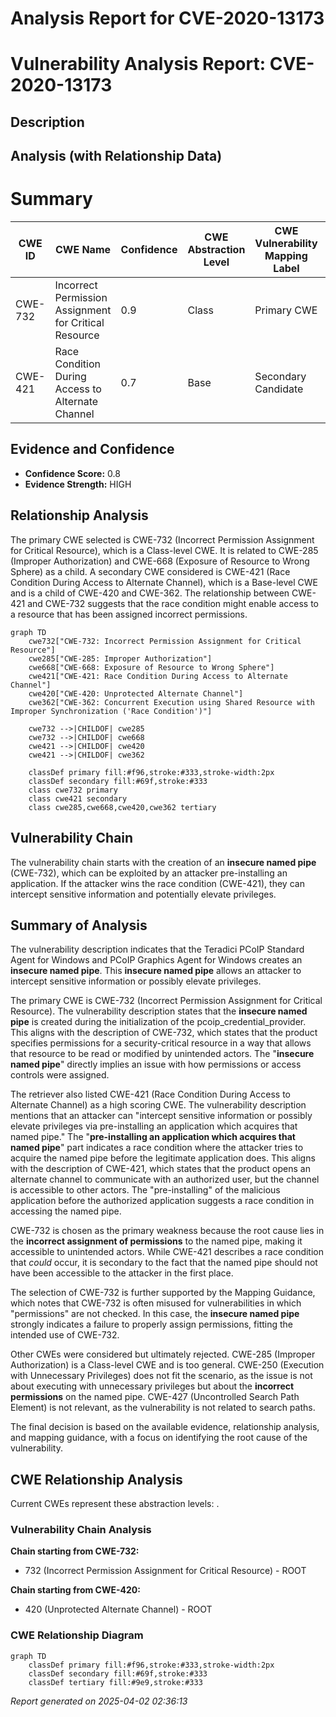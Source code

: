 # Analysis Report for CVE-2020-13173

# Vulnerability Analysis Report: CVE-2020-13173

## Description



## Analysis (with Relationship Data)

# Summary
| CWE ID | CWE Name | Confidence | CWE Abstraction Level | CWE Vulnerability Mapping Label | CWE-Vulnerability Mapping Notes |
|---|---|---|---|---|---|
| CWE-732 | Incorrect Permission Assignment for Critical Resource | 0.9 | Class | Primary CWE | Allowed-with-Review |
| CWE-421 | Race Condition During Access to Alternate Channel | 0.7 | Base | Secondary Candidate | Allowed |

## Evidence and Confidence

*   **Confidence Score:** 0.8
*   **Evidence Strength:** HIGH

## Relationship Analysis
The primary CWE selected is CWE-732 (Incorrect Permission Assignment for Critical Resource), which is a Class-level CWE. It is related to CWE-285 (Improper Authorization) and CWE-668 (Exposure of Resource to Wrong Sphere) as a child. A secondary CWE considered is CWE-421 (Race Condition During Access to Alternate Channel), which is a Base-level CWE and is a child of CWE-420 and CWE-362. The relationship between CWE-421 and CWE-732 suggests that the race condition might enable access to a resource that has been assigned incorrect permissions.

```mermaid
graph TD
    cwe732["CWE-732: Incorrect Permission Assignment for Critical Resource"]
    cwe285["CWE-285: Improper Authorization"]
    cwe668["CWE-668: Exposure of Resource to Wrong Sphere"]
    cwe421["CWE-421: Race Condition During Access to Alternate Channel"]
    cwe420["CWE-420: Unprotected Alternate Channel"]
    cwe362["CWE-362: Concurrent Execution using Shared Resource with Improper Synchronization ('Race Condition')"]
    
    cwe732 -->|CHILDOF| cwe285
    cwe732 -->|CHILDOF| cwe668
    cwe421 -->|CHILDOF| cwe420
    cwe421 -->|CHILDOF| cwe362

    classDef primary fill:#f96,stroke:#333,stroke-width:2px
    classDef secondary fill:#69f,stroke:#333
    class cwe732 primary
    class cwe421 secondary
    class cwe285,cwe668,cwe420,cwe362 tertiary
```

## Vulnerability Chain
The vulnerability chain starts with the creation of an **insecure named pipe** (CWE-732), which can be exploited by an attacker pre-installing an application. If the attacker wins the race condition (CWE-421), they can intercept sensitive information and potentially elevate privileges.

## Summary of Analysis
The vulnerability description indicates that the Teradici PCoIP Standard Agent for Windows and PCoIP Graphics Agent for Windows creates an **insecure named pipe**. This **insecure named pipe** allows an attacker to intercept sensitive information or possibly elevate privileges.

The primary CWE is CWE-732 (Incorrect Permission Assignment for Critical Resource). The vulnerability description states that the **insecure named pipe** is created during the initialization of the pcoip_credential_provider. This aligns with the description of CWE-732, which states that the product specifies permissions for a security-critical resource in a way that allows that resource to be read or modified by unintended actors. The "**insecure named pipe**" directly implies an issue with how permissions or access controls were assigned.

The retriever also listed CWE-421 (Race Condition During Access to Alternate Channel) as a high scoring CWE. The vulnerability description mentions that an attacker can "intercept sensitive information or possibly elevate privileges via pre-installing an application which acquires that named pipe." The "**pre-installing an application which acquires that named pipe**" part indicates a race condition where the attacker tries to acquire the named pipe before the legitimate application does. This aligns with the description of CWE-421, which states that the product opens an alternate channel to communicate with an authorized user, but the channel is accessible to other actors. The "pre-installing" of the malicious application before the authorized application suggests a race condition in accessing the named pipe.

CWE-732 is chosen as the primary weakness because the root cause lies in the **incorrect assignment of permissions** to the named pipe, making it accessible to unintended actors. While CWE-421 describes a race condition that *could* occur, it is secondary to the fact that the named pipe should not have been accessible to the attacker in the first place.

The selection of CWE-732 is further supported by the Mapping Guidance, which notes that CWE-732 is often misused for vulnerabilities in which "permissions" are not checked. In this case, the **insecure named pipe** strongly indicates a failure to properly assign permissions, fitting the intended use of CWE-732.

Other CWEs were considered but ultimately rejected. CWE-285 (Improper Authorization) is a Class-level CWE and is too general. CWE-250 (Execution with Unnecessary Privileges) does not fit the scenario, as the issue is not about executing with unnecessary privileges but about the **incorrect permissions** on the named pipe. CWE-427 (Uncontrolled Search Path Element) is not relevant, as the vulnerability is not related to search paths.

The final decision is based on the available evidence, relationship analysis, and mapping guidance, with a focus on identifying the root cause of the vulnerability.


## CWE Relationship Analysis

Current CWEs represent these abstraction levels: .


### Vulnerability Chain Analysis

**Chain starting from CWE-732:**
- 732 (Incorrect Permission Assignment for Critical Resource) - ROOT


**Chain starting from CWE-420:**
- 420 (Unprotected Alternate Channel) - ROOT



### CWE Relationship Diagram

```mermaid
graph TD
    classDef primary fill:#f96,stroke:#333,stroke-width:2px
    classDef secondary fill:#69f,stroke:#333
    classDef tertiary fill:#9e9,stroke:#333
```



*Report generated on 2025-04-02 02:36:13*
